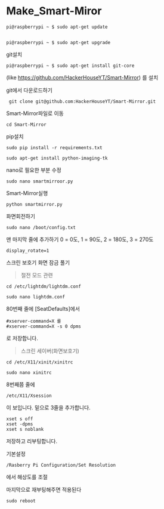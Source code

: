 # Make_Smart-Miror

    pi@raspberrypi ~ $ sudo apt-get update


    pi@raspberrypi ~ $ sudo apt-get upgrade

git설치

    pi@raspberrypi ~ $ sudo apt-get install git-core

(like https://github.com/HackerHouseYT/Smart-Mirror) 를 설치

git에서 다운로드하기

     git clone git@github.com:HackerHouseYT/Smart-Mirror.git

Smart-Mirror파일로 이동

    cd Smart-Mirror

pip설치

    sudo pip install -r requirements.txt

    sudo apt-get install python-imaging-tk

nano로 필요한 부분 수정

    sudo nano smartmirroor.py

Smart-Mirror실행

    python smartmirror.py

화면회전하기

    sudo nano /boot/config.txt

맨 마지막 줄에 추가하기 0 = 0도, 1 = 90도, 2 = 180도, 3 = 270도

    display_rotate=1

스크린 보호기 화면 잠금 풀기

>절전 모드 관련

    cd /etc/lightdm/lightdm.conf

    sudo nano lightdm.conf

80번째 줄에 [SeatDefaults]에서

    #xserver-command=X 를
    #xserver-command=X -s 0 dpms
로 저장합니다.

>스크린 세이버(화면보호기)

    cd /etc/X11/xinit/xinitrc

    sudo nano xinitrc

8번째쯤 줄에

    /etc/X11/Xsession
이 보입니다.
밑으로 3줄을 추가합니다.

    xset s off
    xset -dpms
    xset s noblank

저장하고 리부팅합니다.

기본설정

    /Rasberry Pi Configuration/Set Resolution 
에서 해상도를 조절

마지막으로 재부팅해주면 적용된다

    sudo reboot
